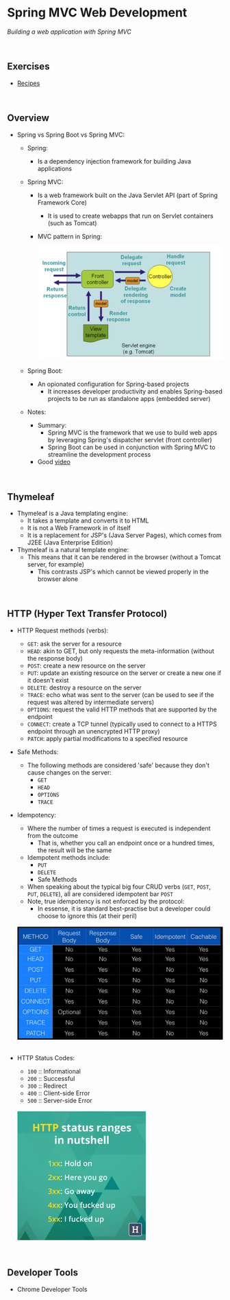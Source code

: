 # Spring MVC Web Development
*Building a web application with Spring MVC*

<br>

## Exercises
* [Recipes](./exercises/recipes) 

<br>

## Overview
* Spring vs Spring Boot vs Spring MVC:
    * Spring:
        * Is a dependency injection framework for building Java applications
    * Spring MVC:
        * Is a web framework built on the Java Servlet API (part of Spring Framework Core)
            * It is used to create webapps that run on Servlet containers (such as Tomcat)
        * MVC pattern in Spring:

            <img src="./res/spring-mvc.png" width="500">

    * Spring Boot:
        * An opionated configuration for Spring-based projects
            * It increases developer productivity and enables Spring-based projects to be run as standalone apps (embedded server)
    * Notes:
        * Summary:
            * Spring MVC is the framework that we use to build web apps by leveraging Spring's dispatcher servlet (front controller)
            * Spring Boot can be used in conjunction with Spring MVC to streamline the development process
        * Good [video](https://www.youtube.com/watch?v=e6Ps8I3X-g4)

<br>

## Thymeleaf
* Thymeleaf is a Java templating engine:
    * It takes a template and converts it to HTML
    * It is not a Web Framework in of itself
    * It is a replacement for JSP's (Java Server Pages), which comes from J2EE (Java Enterprise Edition)
* Thymeleaf is a natural template engine:
    * This means that it can be rendered in the browser (without a Tomcat server, for example)
        * This contrasts JSP's which cannot be viewed properly in the browser alone

<br>

## HTTP (Hyper Text Transfer Protocol) 
* HTTP Request methods (verbs):
    * `GET`: ask the server for a resource
    * `HEAD`: akin to GET, but only requests the meta-information (without the response body)
    * `POST`: create a new resource on the server
    * `PUT`: update an existing resource on the server or create a new one if it doesn't exist
    * `DELETE`: destroy a resource on the server
    * `TRACE`: echo what was sent to the server (can be used to see if the request was altered by intermediate servers)
    * `OPTIONS`: request the valid HTTP methods that are supported by the endpoint
    * `CONNECT`: create a TCP tunnel (typically used to connect to a HTTPS endpoint through an unencrypted HTTP proxy)
    * `PATCH`: apply partial modifications to a specified resource
* Safe Methods:
    * The following methods are considered 'safe' because they don't cause changes on the server:
        * `GET`
        * `HEAD`
        * `OPTIONS`
        * `TRACE`
* Idempotency:
    * Where the number of times a request is executed is independent from the outcome
        * That is, whether you call an endpoint once or a hundred times, the result will be the same
    * Idempotent methods include:
        * `PUT`
        * `DELETE`
        * Safe Methods
    * When speaking about the typical big four CRUD verbs (`GET`, `POST`, `PUT`, `DELETE`), all are considered idempotent bar `POST`
    * Note, true idempotency is not enforced by the protocol:
        * In essense, it is standard best-practise but a developer could choose to ignore this (at their peril)

    <br>

    <img src="./res/http_verbs.png" width="500">

    <br>
    <br>

* HTTP Status Codes:
    * `100` :: Informational
    * `200` :: Successful
    * `300` :: Redirect
    * `400` :: Client-side Error
    * `500` :: Server-side Error

    <br>

    <img src="./res/http_status.png" width="300">

    <br>

<br>

## Developer Tools
* Chrome Developer Tools
